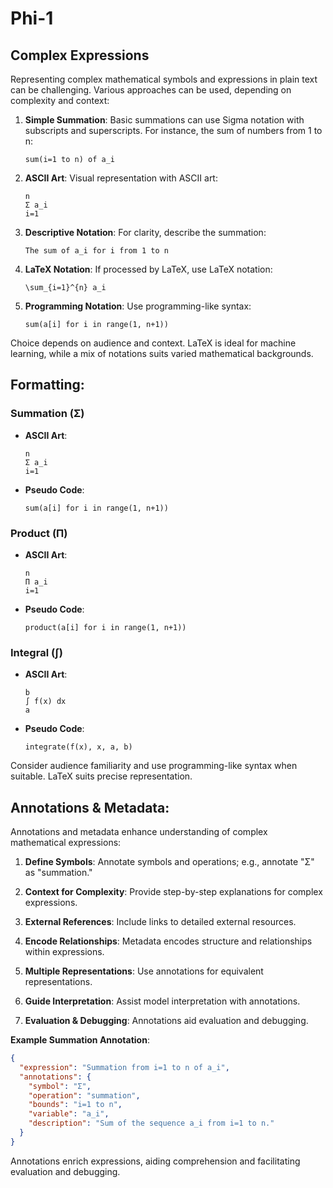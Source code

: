 # Phi-1

## **Complex Expressions**

Representing complex mathematical symbols and expressions in plain text can be
challenging. Various approaches can be used, depending on complexity and
context:

1. **Simple Summation**: Basic summations can use Sigma notation with subscripts
   and superscripts. For instance, the sum of numbers from 1 to n:

   ```
   sum(i=1 to n) of a_i
   ```

2. **ASCII Art**: Visual representation with ASCII art:

   ```
   n
   Σ a_i
   i=1
   ```

3. **Descriptive Notation**: For clarity, describe the summation:

   ```
   The sum of a_i for i from 1 to n
   ```

4. **LaTeX Notation**: If processed by LaTeX, use LaTeX notation:

   ```
   \sum_{i=1}^{n} a_i
   ```

5. **Programming Notation**: Use programming-like syntax:
   ```
   sum(a[i] for i in range(1, n+1))
   ```

Choice depends on audience and context. LaTeX is ideal for machine learning,
while a mix of notations suits varied mathematical backgrounds.

## **Formatting**:

### Summation (Σ)

- **ASCII Art**:
  ```
  n
  Σ a_i
  i=1
  ```
- **Pseudo Code**:
  ```
  sum(a[i] for i in range(1, n+1))
  ```

### Product (Π)

- **ASCII Art**:
  ```
  n
  Π a_i
  i=1
  ```
- **Pseudo Code**:
  ```
  product(a[i] for i in range(1, n+1))
  ```

### Integral (∫)

- **ASCII Art**:
  ```
  b
  ∫ f(x) dx
  a
  ```
- **Pseudo Code**:
  ```
  integrate(f(x), x, a, b)
  ```

Consider audience familiarity and use programming-like syntax when suitable.
LaTeX suits precise representation.

## **Annotations & Metadata**:

Annotations and metadata enhance understanding of complex mathematical
expressions:

1. **Define Symbols**: Annotate symbols and operations; e.g., annotate "Σ" as
   "summation."

2. **Context for Complexity**: Provide step-by-step explanations for complex
   expressions.

3. **External References**: Include links to detailed external resources.

4. **Encode Relationships**: Metadata encodes structure and relationships within
   expressions.

5. **Multiple Representations**: Use annotations for equivalent representations.

6. **Guide Interpretation**: Assist model interpretation with annotations.

7. **Evaluation & Debugging**: Annotations aid evaluation and debugging.

**Example Summation Annotation**:

```json
{
  "expression": "Summation from i=1 to n of a_i",
  "annotations": {
    "symbol": "Σ",
    "operation": "summation",
    "bounds": "i=1 to n",
    "variable": "a_i",
    "description": "Sum of the sequence a_i from i=1 to n."
  }
}
```

Annotations enrich expressions, aiding comprehension and facilitating evaluation
and debugging.
